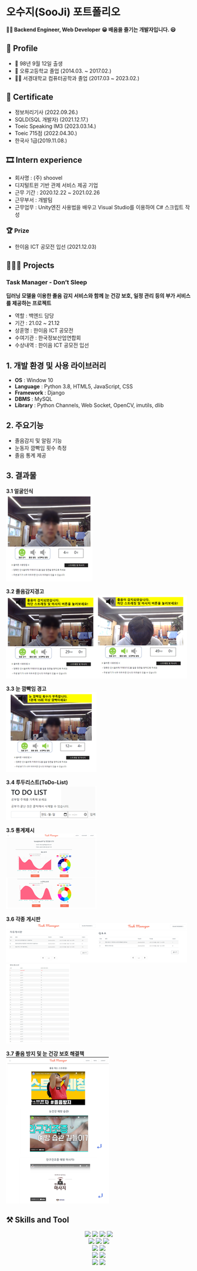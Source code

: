 # 오수지(SooJi) 포트폴리오
**👨‍💻 Backend Engineer, Web Developer**
**😀  배움을 즐기는 개발자입니다. 😃**



## 🔎 Profile
- 👶 98년 9월 12일 출생
- 🏫  오류고등학교 졸업 (2014.03. ~ 2017.02.)
- 👨‍🎓  서경대학교 컴퓨터공학과 졸업 (2017.03 ~ 2023.02.)



## 📑 Certificate
- 정보처리기사 (2022.09.26.)
- SQLD(SQL 개발자) (2021.12.17.)
- Toeic Speaking IM3 (2023.03.14.)
- Toeic 715점 (2022.04.30.)
- 한국사 1급(2019.11.08.)



## 🎞 Intern experience
- 회사명 : (주) shoovel
- 디지털트윈 기반 관제 서비스 제공 기업
- 근무 기간 : 2020.12.22 ~ 2021.02.26
- 근무부서 : 개발팀
- 근무업무 : Unity엔진 사용법을 배우고 Visual Studio를 이용하여 C# 스크립트 작성



### 🏆 Prize
- 한이음 ICT 공모전 입선 (2021.12.03)


## 👩🏻‍💻 Projects
### Task Manager - Don’t Sleep
**딥러닝 모델을 이용한 졸음 감지 서비스와 함께 눈 건강 보호, 일정 관리 등의 부가 서비스를 제공하는 프로젝트**
- 역할 : 백엔드 담당
- 기간 : 21.02 ~ 21.12
- 상훈명 : 한이음 ICT 공모전
- 수여기관 : 한국정보산업연합회
- 수상내역 : 한이음 ICT 공모전 입선

  
## 1. 개발 환경 및 사용 라이브러리
- **OS** : Window 10
- **Language** : Python 3.8, HTML5, JavaScript, CSS
- **Framework** : Django
- **DBMS** : MySQL
- **Library** : Python Channels, Web Socket, OpenCV, imutils, dlib

 
## 2. 주요기능   
- 졸음감지 및 알림 기능
- 눈동자 깜빡임 횟수 측정
- 졸음 통계 제공

## 3. 결과물
**3.1 얼굴인식**   
![<얼굴인식>](/00_img/1.png)   

**3.2 졸음감지경고**   
![<졸음감지경고1>](/00_img/2.png)![<졸음감지경고2>](/00_img/3.png)   

**3.3 눈 깜빡임 경고**   
![<눈깜빡임경고>](/00_img/4.png)   

**3.4 투두리스트(ToDo-List)**   
![<투두리스트>](/00_img/6.png)   

**3.5 통계제시**   
![<통계제시>](/00_img/5.png)   

**3.6 각종 게시판**   
![<자유게시판>](/00_img/7.png)![<Q&A>](/00_img/8.png)![<랭킹게시판>](/00_img/10.png)  

**3.7 졸음 방지 및 눈 건강 보호 해결책**   
![<해결책>](/00_img/9.png)   


## ⚒️ Skills and Tool
<div align=center> 
  <img src="https://img.shields.io/badge/python-3776AB?style=for-the-badge&logo=python&logoColor=white"> 
  <img src="https://img.shields.io/badge/java-007396?style=for-the-badge&logo=java&logoColor=white"> 
  <img src="https://img.shields.io/badge/c++-00599C?style=for-the-badge&logo=c%2B%2B&logoColor=white">
  <img src="https://img.shields.io/badge/csharp-512BD4?style=for-the-badge&logo=csharp&logoColor=white">
  <br>

  <img src="https://img.shields.io/badge/html5-E34F26?style=for-the-badge&logo=html5&logoColor=white"> 
  <img src="https://img.shields.io/badge/css-1572B6?style=for-the-badge&logo=css3&logoColor=white"> 
  <img src="https://img.shields.io/badge/javascript-F7DF1E?style=for-the-badge&logo=javascript&logoColor=black"> 
  <br>

  <img src="https://img.shields.io/badge/mysql-4479A1?style=for-the-badge&logo=mysql&logoColor=white"> 
  <img src="https://img.shields.io/badge/firebase-FFCA28?style=for-the-badge&logo=firebase&logoColor=white">
  <br>

  <img src="https://img.shields.io/badge/spring-6DB33F?style=for-the-badge&logo=spring&logoColor=white"> 
  <img src="https://img.shields.io/badge/django-092E20?style=for-the-badge&logo=django&logoColor=white">
  <br>

<img src="https://img.shields.io/badge/github-181717?style=for-the-badge&logo=github&logoColor=white">
  <img src="https://img.shields.io/badge/git-F05032?style=for-the-badge&logo=git&logoColor=white">
  <br>
</div>
